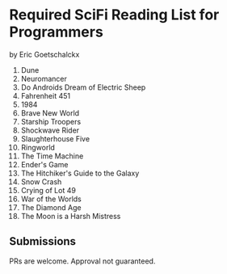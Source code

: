 # Required SciFi Reading List for Programmers
by Eric Goetschalckx

1. Dune
2. Neuromancer
3. Do Androids Dream of Electric Sheep
4. Fahrenheit 451
5. 1984
6. Brave New World
7. Starship Troopers
8. Shockwave Rider
9. Slaughterhouse Five
10. Ringworld
11. The Time Machine
12. Ender's Game
13. The Hitchiker's Guide to the Galaxy
14. Snow Crash
15. Crying of Lot 49
16. War of the Worlds
17. The Diamond Age
18. The Moon is a Harsh Mistress

## Submissions
PRs are welcome. Approval not guaranteed.
